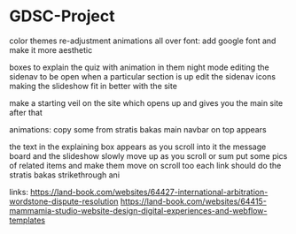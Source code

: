 # GDSC-Project


color themes re-adjustment
animations all over
font: add google font and make it more aesthetic 


boxes to explain the quiz with animation in them
night mode
editing the sidenav to be open when a particular section is up
edit the sidenav icons
making the slideshow fit in better with the site

make a starting veil on the site which opens up and gives you the main site after that



animations: 
copy some from stratis bakas
main navbar on top appears

the text in the explaining box appears as you scroll into it
the message board and the slideshow slowly move up as you scroll or sum
put some pics of related items and make them move on scroll too
each link should do the stratis bakas strikethrough ani



links:
https://land-book.com/websites/64427-international-arbitration-wordstone-dispute-resolution
https://land-book.com/websites/64415-mammamia-studio-website-design-digital-experiences-and-webflow-templates

